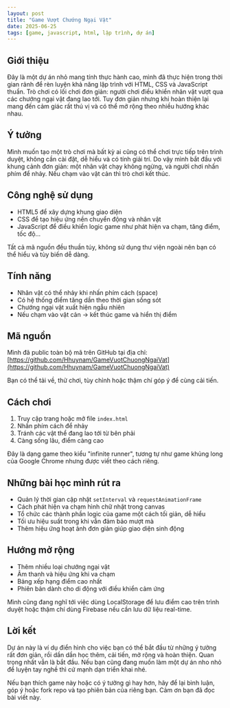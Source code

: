 ```yaml
---
layout: post
title: "Game Vượt Chướng Ngại Vật"
date: 2025-06-25
tags: [game, javascript, html, lập trình, dự án]
---
```


## Giới thiệu

Đây là một dự án nhỏ mang tính thực hành cao, mình đã thực hiện trong thời gian rảnh để rèn luyện khả năng lập trình với HTML, CSS và JavaScript thuần. Trò chơi có lối chơi đơn giản: người chơi điều khiển nhân vật vượt qua các chướng ngại vật đang lao tới. Tuy đơn giản nhưng khi hoàn thiện lại mang đến cảm giác rất thú vị và có thể mở rộng theo nhiều hướng khác nhau.

## Ý tưởng

Mình muốn tạo một trò chơi mà bất kỳ ai cũng có thể chơi trực tiếp trên trình duyệt, không cần cài đặt, dễ hiểu và có tính giải trí. Do vậy mình bắt đầu với khung cảnh đơn giản: một nhân vật chạy không ngừng, và người chơi nhấn phím để nhảy. Nếu chạm vào vật cản thì trò chơi kết thúc.

## Công nghệ sử dụng

- HTML5 để xây dựng khung giao diện
- CSS để tạo hiệu ứng nền chuyển động và nhân vật
- JavaScript để điều khiển logic game như phát hiện va chạm, tăng điểm, tốc độ…

Tất cả mã nguồn đều thuần túy, không sử dụng thư viện ngoài nên bạn có thể hiểu và tùy biến dễ dàng.

## Tính năng

- Nhân vật có thể nhảy khi nhấn phím cách (space)
- Có hệ thống điểm tăng dần theo thời gian sống sót
- Chướng ngại vật xuất hiện ngẫu nhiên
- Nếu chạm vào vật cản → kết thúc game và hiển thị điểm

## Mã nguồn

Mình đã public toàn bộ mã trên GitHub tại địa chỉ:  
[https://github.com/Hhuynam/GameVuotChuongNgaiVat](https://github.com/Hhuynam/GameVuotChuongNgaiVat)

Bạn có thể tải về, thử chơi, tùy chỉnh hoặc thậm chí góp ý để cùng cải tiến.

## Cách chơi

1. Truy cập trang hoặc mở file `index.html`
2. Nhấn phím cách để nhảy
3. Tránh các vật thể đang lao tới từ bên phải
4. Càng sống lâu, điểm càng cao

Đây là dạng game theo kiểu "infinite runner", tương tự như game khủng long của Google Chrome nhưng được viết theo cách riêng.

## Những bài học mình rút ra

- Quản lý thời gian cập nhật `setInterval` và `requestAnimationFrame`
- Cách phát hiện va chạm hình chữ nhật trong canvas
- Tổ chức các thành phần logic của game một cách tối giản, dễ hiểu
- Tối ưu hiệu suất trong khi vẫn đảm bảo mượt mà
- Thêm hiệu ứng hoạt ảnh đơn giản giúp giao diện sinh động

## Hướng mở rộng

- Thêm nhiều loại chướng ngại vật
- Âm thanh và hiệu ứng khi va chạm
- Bảng xếp hạng điểm cao nhất
- Phiên bản dành cho di động với điều khiển cảm ứng

Mình cũng đang nghĩ tới việc dùng LocalStorage để lưu điểm cao trên trình duyệt hoặc thậm chí dùng Firebase nếu cần lưu dữ liệu real-time.

## Lời kết

Dự án này là ví dụ điển hình cho việc bạn có thể bắt đầu từ những ý tưởng rất đơn giản, rồi dần dần học thêm, cải tiến, mở rộng và hoàn thiện. Quan trọng nhất vẫn là bắt đầu. Nếu bạn cũng đang muốn làm một dự án nho nhỏ để luyện tay nghề thì cứ mạnh dạn triển khai nhé.

Nếu bạn thích game này hoặc có ý tưởng gì hay hơn, hãy để lại bình luận, góp ý hoặc fork repo và tạo phiên bản của riêng bạn. Cảm ơn bạn đã đọc bài viết này.
